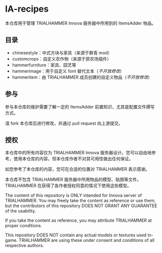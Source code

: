 # IA-recipes
本仓库用于管理 TRIALHAMMER Innova 服务器中所用到的 ItemsAdder 物品。

## 目录

* chinesestyle：中式方块与家具（来源于群青 mod）
* customcrops：自定义农作物（来源于原农场插件）
* hammerfurniture：家具、园艺等
* hammerimage：用于自定义 font 替代文本（*不开放修改*）
* hammeritem：由 TRIALHAMMER 成员创建的自定义物品（*不开放修改*）

## 参与

参与本仓库的维护需要了解一定的 ItemsAdder 前置知识，尤其是配置文件撰写方式。

请 fork 本仓库后进行修改，并通过 pull request 向上游提交。

## 授权

本仓库中的所有内容仅为 TRIALHAMMER Innova 服务器设计。您可以自由地参考，使用本仓库的内容，但本仓库作者不对其可用性做出任何保证。

如您参考了本仓库的内容，您可在合适的位置对 TRIALHAMMER 表示感谢。

本仓库不包含 TRIALHAMMER 服务器中所用物品的模型、贴图等文件。TRIALHAMMER 在获得了各作者授权同意的情况下使用这些模型。

The content of this repository is ONLY intended for Innova server of TRIALHAMMER. You may freely take the content as reference or use them, but the contributors of this repository DOES NOT GRANT ANY GUARANTEE of the usability.

If you take the content as reference, you may attribute TRIALHAMMER at proper conditions.

This repository DOES NOT contain any actual models or textures used in-game. TRIALHAMMER are using these under consent and conditions of all respective authors.
